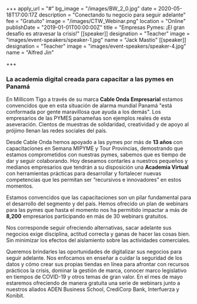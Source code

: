 +++
apply_url = "#"
bg_image = "/images/BW_2_0.jpg"
date = 2020-05-18T17:00:17Z
description = "Conectando tu negocio para seguir adelante"
fee = "Gratuito"
image = "/images/CTW_Webinar.png"
location = "Online"
publishDate = "2019-01-01T00:00:00Z"
title = "Empresas Pymes: ¡El gran desafío es atravesar la crisis!"
[[speaker]]
designation = "Teacher"
image = "images/event-speakers/speaker-1.jpg"
name = "Jack Mastio"
[[speaker]]
designation = "Teacher"
image = "images/event-speakers/speaker-4.jpg"
name = "Alfred Jin"

+++
### **La academia digital creada para capacitar a las pymes en Panamá**

En Millicom Tigo a través de su marca **Cable Onda** **Empresarial** estamos convencidos que en esta situación de alarma mundial Panamá "está conformada por gente maravillosa que ayuda a los demás". Los empresarios de las PYMES panameñas son ejemplos reales de esta aseveración. Cientos de muestras de solidaridad, creatividad y de apoyo al prójimo llenan las redes sociales del país.

Desde Cable Onda hemos apoyado a las pymes por más de **13 años** con capacitaciones en Semana MIPYME y Tour Provincias, demostrando que estamos comprometidos con nuestras pymes, sabemos que es tiempo de dar y seguir colaborando. Hoy deseamos contarles a nuestros pequeños y medianos empresarios que tendrán a su disposición una **Academia Virtual** con herramientas prácticas para desarrollar y fortalecer nuevas competencias que les permitan ser “recursivos e innovadores” en estos momentos.

Estamos convencidos que las capacitaciones son un pilar fundamental para el desarrollo del segmento y del país. Hemos ofrecido un plan de webinars para las pymes que hasta el momento nos ha permitido impactar a más de **8,200** empresarios participando en más de 30 webinars gratuitos.

Nos corresponde seguir ofreciendo alternativas, sacar adelante sus negocios exige disciplina, actitud correcta y ganas de hacer las cosas bien. Sin minimizar los efectos del aislamiento sobre las actividades comerciales.

Queremos brindarles las oportunidades de digitalizar sus negocios para seguir adelante. Nos enfocamos en enseñar a cuidar la seguridad de los datos y cómo crear sus propias tiendas en línea para afrontar con recursos prácticos la crisis, dominar la gestión de marca, conocer marco legislativo en tiempos de COVID-19 y otros temas de gran valor. En el mes de mayo estaremos ofreciendo de manera gratuita una serie de webinars junto a nuestros aliados ADEN Business School, CrediCorp Bank, Interfuerza y Konibit.